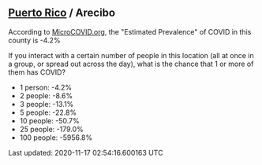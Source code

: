 
## [Puerto Rico](/united-states/puerto-rico) / Arecibo

According to [MicroCOVID.org](http://microcovid.org),
the "Estimated Prevalence" of COVID in this county is -4.2%

If you interact with a certain number of people in this location
(all at once in a group, or spread out across the day), what is the chance that
1 or more of them has COVID?

- 1 person: -4.2%
- 2 people: -8.6%
- 3 people: -13.1%
- 5 people: -22.8%
- 10 people: -50.7%
- 25 people: -179.0%
- 100 people: -5956.8%

Last updated: 2020-11-17 02:54:16.600163 UTC

